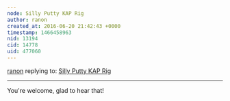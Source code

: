 ```yaml
---
node: Silly Putty KAP Rig
author: ranon
created_at: 2016-06-20 21:42:43 +0000
timestamp: 1466458963
nid: 13194
cid: 14778
uid: 477060
---
```




[ranon](../profile/ranon) replying to: [Silly Putty KAP Rig](../notes/ranon/06-13-2016/silly-putty-kap-rig)

----
You're welcome, glad to hear that!
